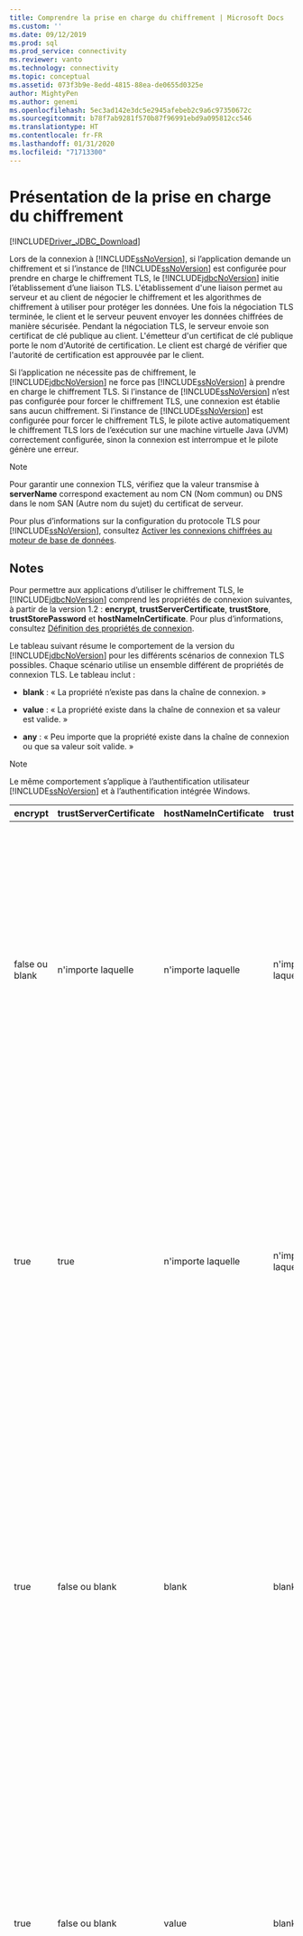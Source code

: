 ```yaml
---
title: Comprendre la prise en charge du chiffrement | Microsoft Docs
ms.custom: ''
ms.date: 09/12/2019
ms.prod: sql
ms.prod_service: connectivity
ms.reviewer: vanto
ms.technology: connectivity
ms.topic: conceptual
ms.assetid: 073f3b9e-8edd-4815-88ea-de0655d0325e
author: MightyPen
ms.author: genemi
ms.openlocfilehash: 5ec3ad142e3dc5e2945afebeb2c9a6c97350672c
ms.sourcegitcommit: b78f7ab9281f570b87f96991ebd9a095812cc546
ms.translationtype: HT
ms.contentlocale: fr-FR
ms.lasthandoff: 01/31/2020
ms.locfileid: "71713300"
---
```

# <a name="understanding-encryption-support"></a>Présentation de la prise en charge du chiffrement

[!INCLUDE[Driver_JDBC_Download](../../includes/driver_jdbc_download.md)]

Lors de la connexion à [!INCLUDE[ssNoVersion](../../includes/ssnoversion-md.md)], si l’application demande un chiffrement et si l’instance de [!INCLUDE[ssNoVersion](../../includes/ssnoversion-md.md)] est configurée pour prendre en charge le chiffrement TLS, le [!INCLUDE[jdbcNoVersion](../../includes/jdbcnoversion_md.md)] initie l’établissement d’une liaison TLS. L'établissement d'une liaison permet au serveur et au client de négocier le chiffrement et les algorithmes de chiffrement à utiliser pour protéger les données. Une fois la négociation TLS terminée, le client et le serveur peuvent envoyer les données chiffrées de manière sécurisée. Pendant la négociation TLS, le serveur envoie son certificat de clé publique au client. L'émetteur d'un certificat de clé publique porte le nom d'Autorité de certification. Le client est chargé de vérifier que l'autorité de certification est approuvée par le client.  
  
Si l’application ne nécessite pas de chiffrement, le [!INCLUDE[jdbcNoVersion](../../includes/jdbcnoversion_md.md)] ne force pas [!INCLUDE[ssNoVersion](../../includes/ssnoversion-md.md)] à prendre en charge le chiffrement TLS. Si l’instance de [!INCLUDE[ssNoVersion](../../includes/ssnoversion-md.md)] n’est pas configurée pour forcer le chiffrement TLS, une connexion est établie sans aucun chiffrement. Si l’instance de [!INCLUDE[ssNoVersion](../../includes/ssnoversion-md.md)] est configurée pour forcer le chiffrement TLS, le pilote active automatiquement le chiffrement TLS lors de l’exécution sur une machine virtuelle Java (JVM) correctement configurée, sinon la connexion est interrompue et le pilote génère une erreur.  
  
> [!NOTE]  
> Pour garantir une connexion TLS, vérifiez que la valeur transmise à **serverName** correspond exactement au nom CN (Nom commun) ou DNS dans le nom SAN (Autre nom du sujet) du certificat de serveur.  
>
> Pour plus d’informations sur la configuration du protocole TLS pour [!INCLUDE[ssNoVersion](../../includes/ssnoversion-md.md)], consultez [Activer les connexions chiffrées au moteur de base de données](../../database-engine/configure-windows/enable-encrypted-connections-to-the-database-engine.md).  
  
## <a name="remarks"></a>Notes 

Pour permettre aux applications d’utiliser le chiffrement TLS, le [!INCLUDE[jdbcNoVersion](../../includes/jdbcnoversion_md.md)] comprend les propriétés de connexion suivantes, à partir de la version 1.2 : **encrypt**, **trustServerCertificate**, **trustStore**, **trustStorePassword** et **hostNameInCertificate**. Pour plus d’informations, consultez [Définition des propriétés de connexion](../../connect/jdbc/setting-the-connection-properties.md).  
  
 Le tableau suivant résume le comportement de la version du [!INCLUDE[jdbcNoVersion](../../includes/jdbcnoversion_md.md)] pour les différents scénarios de connexion TLS possibles. Chaque scénario utilise un ensemble différent de propriétés de connexion TLS. Le tableau inclut :  
  
- **blank** : « La propriété n’existe pas dans la chaîne de connexion. »  
  
- **value** : « La propriété existe dans la chaîne de connexion et sa valeur est valide. »  
  
- **any** : « Peu importe que la propriété existe dans la chaîne de connexion ou que sa valeur soit valide. »  
  
> [!NOTE]  
> Le même comportement s’applique à l’authentification utilisateur [!INCLUDE[ssNoVersion](../../includes/ssnoversion-md.md)] et à l’authentification intégrée Windows.  
  
| encrypt        | trustServerCertificate | hostNameInCertificate | trustStore | trustStorePassword | Comportement                                                                                                                                                                                                                                                                                                                                                                                                                                                                                                                                                                                                                                                                                                                                                                                    |
| -------------- | ---------------------- | --------------------- | ---------- | ------------------ | ------------------------------------------------------------------------------------------------------------------------------------------------------------------------------------------------------------------------------------------------------------------------------------------------------------------------------------------------------------------------------------------------------------------------------------------------------------------------------------------------------------------------------------------------------------------------------------------------------------------------------------------------------------------------------------------------------------------------------------------------------------------------------------------- |
| false ou blank | n'importe laquelle                    | n'importe laquelle                   | n'importe laquelle        | n'importe laquelle                | Le [!INCLUDE[jdbcNoVersion](../../includes/jdbcnoversion_md.md)] ne force pas [!INCLUDE[ssNoVersion](../../includes/ssnoversion-md.md)] à prendre en charge le chiffrement TLS. Si le serveur a un certificat auto-signé, le pilote initie l’échange de certificat TLS. Le certificat TLS n’est pas validé, et seules les informations d’identification (dans le paquet de connexion) sont chiffrées.<br /><br /> Si le serveur requiert que le client prenne en charge le chiffrement TLS, le pilote initie l’échange de certificat TLS. Le certificat TLS n’est pas validé, mais la communication entière est chiffrée.                                                                                                                                                                                    |
| true           | true                   | n'importe laquelle                   | n'importe laquelle        | n'importe laquelle                | Le [!INCLUDE[jdbcNoVersion](../../includes/jdbcnoversion_md.md)] demande à utiliser le chiffrement TLS avec [!INCLUDE[ssNoVersion](../../includes/ssnoversion-md.md)].<br /><br /> Si le serveur requiert que le client prenne en charge le chiffrement TLS ou si le serveur prend en charge le chiffrement, le pilote initie l’échange de certificat TLS. Notez que si la propriété **trustServerCertificate** a la valeur « true », le pilote ne valide pas le certificat TLS.<br /><br /> Si le serveur n'est pas configuré pour prendre en charge le chiffrement, le pilote déclenchera une erreur et interrompra la connexion.                                                                                                                                                                                          |
| true           | false ou blank         | blank                 | blank      | blank              | Le [!INCLUDE[jdbcNoVersion](../../includes/jdbcnoversion_md.md)] demande à utiliser le chiffrement TLS avec [!INCLUDE[ssNoVersion](../../includes/ssnoversion-md.md)].<br /><br /> Si le serveur requiert que le client prenne en charge le chiffrement TLS ou si le serveur prend en charge le chiffrement, le pilote initie l’échange de certificat TLS.<br /><br /> Le pilote utilise la propriété **serverName** spécifiée sur l’URL de connexion pour valider le certificat TLS de serveur et se fie aux règles de recherche de la fabrique de gestionnaire de confiance pour déterminer le magasin de certificats à utiliser.<br /><br /> Si le serveur n'est pas configuré pour prendre en charge le chiffrement, le pilote déclenchera une erreur et interrompra la connexion.                                                                             |
| true           | false ou blank         | value                 | blank      | blank              | Le [!INCLUDE[jdbcNoVersion](../../includes/jdbcnoversion_md.md)] demande à utiliser le chiffrement TLS avec [!INCLUDE[ssNoVersion](../../includes/ssnoversion-md.md)].<br /><br /> Si le serveur requiert que le client prenne en charge le chiffrement TLS ou si le serveur prend en charge le chiffrement, le pilote initie l’échange de certificat TLS.<br /><br /> Le pilote valide la valeur de sujet du certificat TLS à l’aide de la valeur spécifiée pour la propriété **hostNameInCertificate**.<br /><br /> Si le serveur n'est pas configuré pour prendre en charge le chiffrement, le pilote déclenchera une erreur et interrompra la connexion.                                                                                                                                                                 |
| true           | false ou blank         | blank                 | value      | value              | Le [!INCLUDE[jdbcNoVersion](../../includes/jdbcnoversion_md.md)] demande à utiliser le chiffrement TLS avec [!INCLUDE[ssNoVersion](../../includes/ssnoversion-md.md)].<br /><br /> Si le serveur requiert que le client prenne en charge le chiffrement TLS ou si le serveur prend en charge le chiffrement, le pilote initie l’échange de certificat TLS.<br /><br /> Le pilote utilisera la valeur de propriété **trustStore** pour rechercher le fichier trustStore de certificat et la valeur de propriété **trustStorePassword** pour vérifier l’intégrité du fichier trustStore.<br /><br /> Si le serveur n'est pas configuré pour prendre en charge le chiffrement, le pilote déclenchera une erreur et interrompra la connexion.                                                                                                                |
| true           | false ou blank         | blank                 | blank      | value              | Le [!INCLUDE[jdbcNoVersion](../../includes/jdbcnoversion_md.md)] demande à utiliser le chiffrement TLS avec [!INCLUDE[ssNoVersion](../../includes/ssnoversion-md.md)].<br /><br /> Si le serveur requiert que le client prenne en charge le chiffrement TLS ou si le serveur prend en charge le chiffrement, le pilote initie l’échange de certificat TLS.<br /><br /> Le pilote utilisera la valeur de propriété **trustStorePassword** pour vérifier l’intégrité du fichier trustStore par défaut.<br /><br /> Si le serveur n'est pas configuré pour prendre en charge le chiffrement, le pilote déclenchera une erreur et interrompra la connexion.                                                                                                                                                                                  |
| true           | false ou blank         | blank                 | value      | blank              | Le [!INCLUDE[jdbcNoVersion](../../includes/jdbcnoversion_md.md)] demande à utiliser le chiffrement TLS avec [!INCLUDE[ssNoVersion](../../includes/ssnoversion-md.md)].<br /><br /> Si le serveur requiert que le client prenne en charge le chiffrement TLS ou si le serveur prend en charge le chiffrement, le pilote initie l’échange de certificat TLS.<br /><br /> Le pilote utilisera la valeur de propriété **trustStore** pour rechercher l’emplacement du fichier trustStore.<br /><br /> Si le serveur n'est pas configuré pour prendre en charge le chiffrement, le pilote déclenchera une erreur et interrompra la connexion.                                                                                                                                                                                                 |
| true           | false ou blank         | value                 | blank      | value              | Le [!INCLUDE[jdbcNoVersion](../../includes/jdbcnoversion_md.md)] demande à utiliser le chiffrement TLS avec [!INCLUDE[ssNoVersion](../../includes/ssnoversion-md.md)].<br /><br /> Si le serveur requiert que le client prenne en charge le chiffrement TLS ou si le serveur prend en charge le chiffrement, le pilote initie l’échange de certificat TLS.<br /><br /> Le pilote utilisera la valeur de propriété **trustStorePassword** pour vérifier l’intégrité du fichier trustStore par défaut. De plus, le pilote utilise la valeur de propriété **hostNameInCertificate** pour valider le certificat TLS .<br /><br /> Si le serveur n'est pas configuré pour prendre en charge le chiffrement, le pilote déclenchera une erreur et interrompra la connexion.                                                                   |
| true           | false ou blank         | value                 | value      | blank              | Le [!INCLUDE[jdbcNoVersion](../../includes/jdbcnoversion_md.md)] demande à utiliser le chiffrement TLS avec [!INCLUDE[ssNoVersion](../../includes/ssnoversion-md.md)].<br /><br /> Si le serveur requiert que le client prenne en charge le chiffrement TLS ou si le serveur prend en charge le chiffrement, le pilote initie l’échange de certificat TLS.<br /><br /> Le pilote utilisera la valeur de propriété **trustStore** pour rechercher l’emplacement du fichier trustStore. De plus, le pilote utilise la valeur de propriété **hostNameInCertificate** pour valider le certificat TLS .<br /><br /> Si le serveur n'est pas configuré pour prendre en charge le chiffrement, le pilote déclenchera une erreur et interrompra la connexion.                                                                                  |
| true           | false ou blank         | value                 | value      | value              | Le [!INCLUDE[jdbcNoVersion](../../includes/jdbcnoversion_md.md)] demande à utiliser le chiffrement TLS avec [!INCLUDE[ssNoVersion](../../includes/ssnoversion-md.md)].<br /><br /> Si le serveur requiert que le client prenne en charge le chiffrement TLS ou si le serveur prend en charge le chiffrement, le pilote initie l’échange de certificat TLS.<br /><br /> Le pilote utilisera la valeur de propriété **trustStore** pour rechercher le fichier trustStore de certificat et la valeur de propriété **trustStorePassword** pour vérifier l’intégrité du fichier trustStore. De plus, le pilote utilise la valeur de propriété **hostNameInCertificate** pour valider le certificat TLS .<br /><br /> Si le serveur n'est pas configuré pour prendre en charge le chiffrement, le pilote déclenchera une erreur et interrompra la connexion. |
  
Si la propriété de chiffrement a la valeur **true**, le [!INCLUDE[jdbcNoVersion](../../includes/jdbcnoversion_md.md)] utilise le fournisseur de sécurité JSSE par défaut de la machine virtuelle Java pour négocier le chiffrement TLS avec [!INCLUDE[ssNoVersion](../../includes/ssnoversion-md.md)]. Le fournisseur de sécurité par défaut peut ne pas prendre en charge toutes les fonctionnalités requises pour négocier le chiffrement TLS avec succès. Par exemple, le fournisseur de sécurité par défaut peut ne pas prendre en charge la taille de la clé publique RSA utilisée dans le certificat TLS [!INCLUDE[ssNoVersion](../../includes/ssnoversion-md.md)]. Dans ce cas, le fournisseur de sécurité par défaut peut générer une erreur qui forcera le pilote JDBC à mettre fin à la connexion. Pour résoudre ce problème, effectuez l'une des opérations suivantes :  
  
- Configurer l’ordinateur [!INCLUDE[ssNoVersion](../../includes/ssnoversion-md.md)] avec un certificat de serveur qui a une plus petite clé publique RSA  
  
- Configurer la machine virtuelle Java de façon à utiliser un autre fournisseur de sécurité JSSE dans le fichier de propriétés de sécurité « \<java-home>/lib/security/java.security »  
  
- Utiliser une autre machine virtuelle Java  
  
## <a name="validating-server-tls-certificate"></a>Valider le certificat TLS du serveur  

Pendant la négociation TLS, le serveur envoie son certificat de clé publique au client. Le client ou pilote JDBC doit confirmer que le certificat de serveur est publié par une autorité de certification approuvée par le client. Le pilote requiert que le certificat de serveur réponde aux conditions suivantes :  
  
- Le certificat a été publié par une autorité de certification approuvée.  
  
- Le certificat doit être publié pour l'authentification de serveur.  
  
- Le certificat n'a pas expiré.  
  
- Le nom CN (Nom commun) du sujet ou le nom DNS du nom SAN (Autre nom du sujet) du certificat correspond exactement à la valeur **serverName** de la chaîne de connexion ou, si elle est spécifiée, à la valeur de la propriété **hostNameInCertificate**.  
  
- Un nom DNS peut comprendre des caractères génériques. En revanche, le [!INCLUDE[jdbcNoVersion](../../includes/jdbcnoversion_md.md)] ne prend pas en charge la correspondance générique. Par exemple, abc.com ne correspondra pas à \*.com, mais \*.com correspondra à \*.com.  
  
## <a name="see-also"></a>Voir aussi

[Utilisation du chiffrement](../../connect/jdbc/using-ssl-encryption.md)

[Sécurisation des applications du pilote JDBC](../../connect/jdbc/securing-jdbc-driver-applications.md)  
